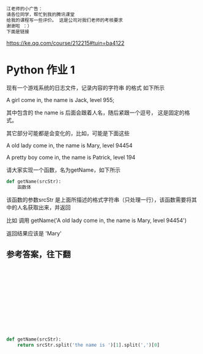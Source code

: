 ```python
江老师的小广告：
请各位同学，帮忙到我的腾讯课堂
给我的课程写一些评价。 这是公司对我们老师的考核要求
谢谢啦 ：）
下面是链接
```
https://ke.qq.com/course/212215#tuin=ba4122


# Python 作业 1 

现有一个游戏系统的日志文件，记录内容的字符串 的格式 如下所示

A girl come in, the name is Jack, level 955;

其中包含的 the name is 后面会跟着人名，随后紧跟一个逗号， 这是固定的格式。

其它部分可能都是会变化的，比如，可能是下面这些

A old lady come in, the name is Mary, level 94454

A pretty boy come in, the name is Patrick, level 194

请大家实现一个函数，名为getName，如下所示

```python
def getName(srcStr):
    函数体
```

该函数的参数srcStr 是上面所描述的格式字符串（只处理一行），该函数需要将其中的人名获取出来，并返回

比如 调用  getName('A old lady come in, the name is Mary, level 94454') 

返回结果应该是 'Mary'



## 参考答案，往下翻
<br><br><br><br><br><br><br><br><br><br>

```python
def getName(srcStr):
    return srcStr.split('the name is ')[1].split(',')[0]
```
